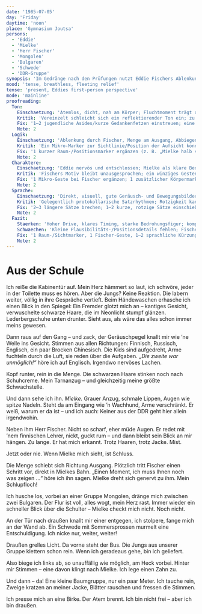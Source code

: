 ```yaml
---
date: '1985-07-05'
day: 'Friday'
daytime: 'noon'
place: 'Gymnasium Joutsa'
persons:
  - 'Eddie'
  - 'Mielke'
  - 'Herr Fischer'
  - 'Mongolen'
  - 'Bulgaren'
  - 'Schwede'
  - 'DDR-Gruppe'
synopsis: 'Im Gedränge nach den Prüfungen nutzt Eddie Fischers Ablenkung, schlüpft an Mielke vorbei ins Freie und taucht hinter Bäumen ab.'
mood: 'tense, breathless, fleeting relief'
tense: 'present, Eddies first-person perspective'
mode: 'mainline'
proofreading:
  Ton:
    Einschaetzung: 'Atemlos, dicht, nah am Körper; Fluchtmoment trägt die Szene.'
    Kritik: 'Vereinzelt schleicht sich ein reflektierender Ton ein; zu viel davon würde das Tempo bremsen.'
    Fix: '1–2 jugendliche Asides/kurze Gedankenfetzen einstreuen; eine Atempause direkt vor dem Schubser nach draußen setzen.'
    Note: 2
  Logik:
    Einschaetzung: 'Ablenkung durch Fischer, Menge am Ausgang, Abbiegen und Deckung – plausibler Fluchtpfad.'
    Kritik: 'Ein Mikro-Marker zur Sichtlinie/Position der Aufsicht könnte die Plausibilität weiter erden (Tür, Winkel, Abstand).'
    Fix: '1 kurzer Raum-/Positionsmarker ergänzen (z. B. „Mielke halb verdeckt, Türrahmen“); 1 Geräuschmarker (Tür, Rufe) im Außenbereich.'
    Note: 2
  Charaktere:
    Einschaetzung: 'Eddie nervös und entschlossen; Mielke als klare Bedrohung; Fischer hilft leise und effektiv.'
    Kritik: 'Fischers Motiv bleibt unausgesprochen; ein winziges Gesten-Detail (Blick, Handbewegung) würde ihn menschlicher fassen.'
    Fix: '1 Mikro-Geste bei Fischer ergänzen; 1 zusätzlicher Körpermarker bei Eddie (trockener Mund, kalte Hände).'
    Note: 2
  Sprache:
    Einschaetzung: 'Direkt, visuell, gute Geräusch- und Bewegungsbilder.'
    Kritik: 'Gelegentlich protokollarische Satzrhythmen; Rotzigkeit kann dosiert erhöht werden.'
    Fix: '2–3 längere Sätze brechen; 1–2 kurze, rotzige Sätze einschieben; Wiederholung minimieren.'
    Note: 2
  Fazit:
    Staerken: 'Hoher Drive, klares Timing, starke Bedrohungsfigur; kompakter, spannender Ausbruch.'
    Schwaechen: 'Kleine Plausibilitäts-/Positionsdetails fehlen; Fischers Motiv bleibt andeutungsweise.'
    Fix: '1 Raum-/Sichtmarker, 1 Fischer-Geste, 1–2 sprachliche Kürzungen/rotzige Einwürfe.'
    Note: 2
---
```


# Aus der Schule

Ich reiße die Kabinentür auf. Mein Herz hämmert so laut, ich schwöre, jeder in
der Toilette muss es hören. Aber die Jungs? Keine Reaktion. Die labern weiter,
völlig in ihre Gespräche vertieft. Beim Händewaschen erhasche ich einen Blick in
den Spiegel: Ein Fremder glotzt mich an – kantiges Gesicht, verwuschelte
schwarze Haare, die im Neonlicht stumpf glänzen. Lederbergschuhe unten drunter.
Sieht aus, als wäre das alles schon immer meins gewesen.

Dann raus auf den Gang – und zack, der Geräuschpegel knallt mir wie ’ne Welle
ins Gesicht. Stimmen aus allen Richtungen: Finnisch, Russisch, Englisch, ein
paar Brocken Chinesisch. Die Kids sind aufgedreht, Arme fuchteln durch die Luft,
sie reden über die Aufgaben. *„Die zweite war unmöglich!“* höre ich auf
Englisch. Irgendwo nervöses Lachen.

Kopf runter, rein in die Menge. Die schwarzen Haare stinken noch nach
Schuhcreme. Mein Tarnanzug – und gleichzeitig meine größte Schwachstelle.

Und dann sehe ich ihn. *Mielke.* Grauer Anzug, schmale Lippen, Augen wie spitze
Nadeln. Steht da am Eingang wie ’n Wachhund, Arme verschränkt. Er weiß, warum er
da ist – und ich auch: Keiner aus der DDR geht hier allein irgendwohin.

Neben ihm Herr Fischer. Nicht so scharf, eher müde Augen. Er redet mit ’nem
finnischen Lehrer, nickt, guckt rum – und dann bleibt sein Blick an mir hängen.
Zu lange. Er hat mich erkannt. Trotz Haaren, trotz Jacke. Mist.

Jetzt oder nie. Wenn Mielke mich sieht, ist Schluss.

Die Menge schiebt sich Richtung Ausgang. Plötzlich tritt Fischer einen Schritt
vor, direkt in Mielkes Bahn. „Einen Moment, ich muss Ihnen noch was zeigen …“
höre ich ihn sagen. Mielke dreht sich genervt zu ihm. Mein Schlupfloch!

Ich husche los, vorbei an einer Gruppe Mongolen, dränge mich zwischen zwei
Bulgaren. Der Flur ist voll, alles wogt, mein Herz rast. Immer wieder ein
schneller Blick über die Schulter – Mielke checkt mich nicht. Noch nicht.

An der Tür nach draußen knallt mir einer entgegen, ich stolpere, fange mich an
der Wand ab. Ein Schwede mit Sommersprossen murmelt eine Entschuldigung. Ich
nicke nur, weiter, weiter!

Draußen grelles Licht. Da vorne steht der Bus. Die Jungs aus unserer Gruppe
klettern schon rein. Wenn ich geradeaus gehe, bin ich geliefert.

Also biege ich links ab, so unauffällig wie möglich, am Heck vorbei. Hinter mir
Stimmen – eine davon klingt nach Mielke. Ich lege einen Zahn zu.

Und dann – da! Eine kleine Baumgruppe, nur ein paar Meter. Ich tauche rein,
Zweige kratzen an meiner Jacke, Blätter rauschen und fressen die Stimmen.

Ich presse mich an eine Birke. Der Atem brennt. Ich bin nicht frei – aber ich
bin draußen.
